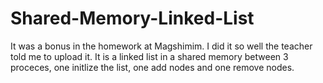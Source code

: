 # Shared-Memory-Linked-List
It was a bonus in the homework at Magshimim. I did it so well the teacher told me to upload it. It is a linked list in a shared memory between 3 proceces, one initlize the list, one add nodes and one remove nodes.
